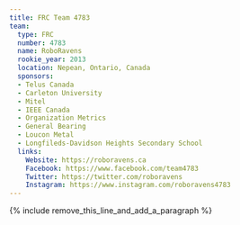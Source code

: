 ```yaml
---
title: FRC Team 4783
team:
  type: FRC
  number: 4783
  name: RoboRavens
  rookie_year: 2013
  location: Nepean, Ontario, Canada
  sponsors:
  - Telus Canada
  - Carleton University
  - Mitel
  - IEEE Canada
  - Organization Metrics
  - General Bearing
  - Loucon Metal
  - Longfileds-Davidson Heights Secondary School
  links:
    Website: https://roboravens.ca
    Facebook: https://www.facebook.com/team4783
    Twitter: https://twitter.com/roboravens
    Instagram: https://www.instagram.com/roboravens4783
---
```


{% include remove_this_line_and_add_a_paragraph %}